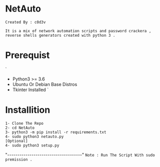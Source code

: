 # NetAuto
`Created By : c0d3v`



`It is a mix of network automation scripts and password crackera , reverse shells generators created with python 3 .`

# Prerequist
`
- Python3 >= 3.6
- Ubuntu Or Debian Base Distros
- Tkinter Installed 
`

# Installition 
 ```
1- Clone The Repo 
2- cd NetAuto
3- python3 -m pip install -r requirements.txt
4- sudo python3 netauto.py
[Optional]
4- sudo python3 setup.py
```
"-------------------------------------"
`Note : Run The Script With sudo premission .`
